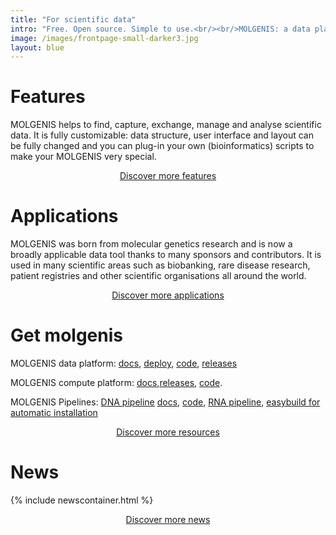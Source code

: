 ```yaml
---
title: "For scientific data"
intro: "Free. Open source. Simple to use.<br/><br/>MOLGENIS: a data platform for researchers to accelerate scientific collaborations and for bioinformaticians who want to make researchers happy.<br/><br/><br/><br/><br/>"
image: /images/frontpage-small-darker3.jpg
layout: blue
---
```


# Features

MOLGENIS helps to find, capture, exchange, manage and analyse scientific data. It is fully customizable: data structure, user interface and layout can be fully changed and you can plug-in your own (bioinformatics) scripts to make your MOLGENIS very special.

<div style="text-align: center">
<a href="/features.html" class="bluebutton">Discover more features</a>
</div>

# Applications

MOLGENIS was born from molecular genetics research and is now a broadly applicable data tool thanks to many sponsors and contributors. It is used in many scientific areas such as biobanking, rare disease research, patient registries and other scientific organisations all around the world.

<div style="text-align: center">
<a href="/communities.html" class="bluebutton">Discover more applications</a>
</div>

# Get molgenis

MOLGENIS data platform: [docs](https://molgenis.gitbook.io/molgenis/), [deploy](https://molgenis.gitbook.io/molgenis/guide-deploy-molgenis), [code](https://github.com/molgenis/molgenis), [releases](https://github.com/molgenis/molgenis/releases)

MOLGENIS compute platform: [docs](https://rawgit.com/molgenis/molgenis-compute/master/molgenis-compute-core/README.html),[releases](https://github.com/molgenis/molgenis-compute/releases), [code](https://github.com/molgenis/molgenis-compute).

MOLGENIS Pipelines: [DNA pipeline](https://github.com/molgenis/NGS_DNA) [docs](https://molgenis.gitbooks.io/ngs_dna/), [code](https://github.com/molgenis/NGS_DNA), [RNA pipeline](https://github.com/molgenis/NGS_RNA), [easybuild for automatic installation](https://github.com/molgenis/easybuild-easyconfigs)

<div style="text-align: center">
<a href="/get.html" class="bluebutton">Discover more resources</a>
</div>

# News
{% include newscontainer.html %}

<div style="text-align: center">
<a href="/news.html" class="bluebutton">Discover more news</a>
</div>
